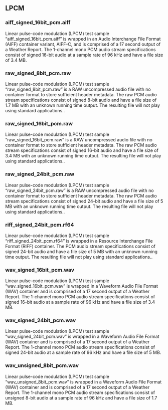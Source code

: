 ## LPCM

### aiff_signed_16bit_pcm.aiff

Linear pulse-code modulation (LPCM) test sample “aiff_signed_16bit_pcm.aiff” is wrapped in an Audio Interchange File Format (AIFF) container variant, AIFF-C, and is comprised of a 17 second output of a Weather Report.  The 1-channel mono PCM audio stream specifications consist of signed 16-bit audio at a sample rate of 96 kHz and have a file size of 3.4 MB.

### raw_signed_8bit_pcm.raw

Linear pulse-code modulation (LPCM) test sample “raw_signed_8bit_pcm.raw” is a RAW uncompressed audio file with no container format to store sufficient header metadata.  The raw PCM audio stream specifications consist of signed 8-bit audio and have a file size of 1.7 MB with an unknown running time output.  The resulting file will not play using standard applications..

### raw_signed_16bit_pcm.raw

Linear pulse-code modulation (LPCM) test sample “raw_signed_16bit_pcm.raw” is a RAW uncompressed audio file with no container format to store sufficient header metadata.  The raw PCM audio stream specifications consist of signed 16-bit audio and have a file size of 3.4 MB with an unknown running time output.  The resulting file will not play using standard applications..

### raw_signed_24bit_pcm.raw

Linear pulse-code modulation (LPCM) test sample “raw_signed_24bit_pcm.raw” is a RAW uncompressed audio file with no container format to store sufficient header metadata.  The raw PCM audio stream specifications consist of signed 24-bit audio and have a file size of 5 MB with an unknown running time output.  The resulting file will not play using standard applications..

### riff_signed_24bit_pcm.rf64

Linear pulse-code modulation (LPCM) test sample “riff_signed_24bit_pcm.rf64” is wrapped in a Resource Interchange File Format (RIFF) container.  The PCM audio stream specifications consist of signed 24-bit audio and have a file size of 5 MB with an unknown running time output.  The resulting file will not play using standard applications..

### wav_signed_16bit_pcm.wav

Linear pulse-code modulation (LPCM) test sample “wav_signed_16bit_pcm.wav” is wrapped in a Waveform Audio File Format (WAV) container and is comprised of a 17 second output of a Weather Report.  The 1-channel mono PCM audio stream specifications consist of signed 16-bit audio at a sample rate of 96 kHz and have a file size of 3.4 MB.

### wav_signed_24bit_pcm.wav

Linear pulse-code modulation (LPCM) test sample “wav_signed_24bit_pcm.wav” is wrapped in a Waveform Audio File Format (WAV) container and is comprised of a 17 second output of a Weather Report.  The 1-channel mono PCM audio stream specifications consist of signed 24-bit audio at a sample rate of 96 kHz and have a file size of 5 MB.

### wav_unsigned_8bit_pcm.wav

Linear pulse-code modulation (LPCM) test sample “wav_unsigned_8bit_pcm.wav” is wrapped in a Waveform Audio File Format (WAV) container and is comprised of a 17 second output of a Weather Report.  The 1-channel mono PCM audio stream specifications consist of unsigned 8-bit audio at a sample rate of 96 kHz and have a file size of 1.7 MB.
